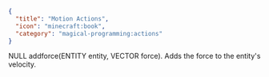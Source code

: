 ```json
{
  "title": "Motion Actions",
  "icon": "minecraft:book",
  "category": "magical-programming:actions"
}
```
NULL addforce(ENTITY entity, VECTOR force). Adds the force to the entity's velocity.
